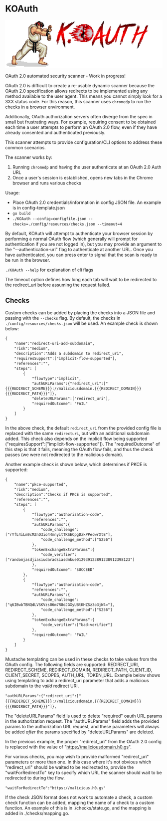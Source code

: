 # KOAuth
![alt text](https://github.com/morganc3/KOAuth/blob/master/docs/KOAuth.png)

OAuth 2.0 automated security scanner - Work in progress!

OAuth 2.0 is difficult to create a re-usable dynamic scanner because the OAuth 2.0 specification allows redirects to be implemented using any method available to the user agent. This means you cannot simply look for a 3XX status code. 
For this reason, this scanner uses `chromedp` to run the checks in a browser environment. 

Additionally, OAuth authorization servers often diverge from the spec in small but 
frustrating ways. For example, requiring consent to be obtained each time a user 
attempts to perform an OAuth 2.0 flow, even if they have already consented and authenticated 
previously. 

This scanner attempts to provide configuration/CLI options to address these common scenarios. 

The scanner works by:

1. Running `chromedp` and having the user authenticate at an OAuth 2.0 Auth URL
2. Once a user's session is established, opens new tabs in the Chrome browser and runs 
various checks

Usage:
- Place OAuth 2.0 credentials/information in config JSON file. An example is in config-template.json
- `go build`
- `./KOAuth --config=configfile.json --checks=./config/resources/checks.json --timeout=4`

By default, KOAuth will attempt to authenticate your browser session by performing a normal OAuth flow (which generally will prompt for authentication if you are not logged in), 
but you may provide an argument to the "--authentication-url" flag to authenticate at another URL. Once you have authenticated, 
you can press enter to signal that the scan is ready to be run in the browser.

`./KOAuth --help` for explanation of cli flags

The timeout option defines how long each tab will wait to be redirected to the redirect_uri 
before assuming the request failed. 


## Checks
Custom checks can be added by placing the checks into a JSON file and passing with the `--checks` flag.
By default, the checks in `./config/resources/checks.json` will be used. An example check is shown 
below:

```
{
    "name":"redirect-uri-add-subdomain",
    "risk":"medium",
    "description":"Adds a subdomain to redirect_uri",
    "requiresSupport":["implicit-flow-supported"],
    "references":"",
    "steps": [
        {
            "flowType":"implicit",
            "authURLParams":{"redirect_uri":["{{{REDIRECT_SCHEME}}}://maliciousdomain.{{{REDIRECT_DOMAIN}}}{{{REDIRECT_PATH}}}"]},
            "deleteURLParams":["redirect_uri"],
            "requiredOutcome": "FAIL"
        }
    ]
}
```

In the above check, the default `redirect_uri` from the provided config file is replaced with the same `redirecturi`, 
but with an additional subdomain added. This check also depends on the implicit flow being supported ("requiresSupport":["implicit-flow-supported"]). The "requiredOutcome" of this step is that it fails, meaning the OAuth flow fails, 
and thus the check passes (we were not redirected to the malicious domain). 

Another example check is shown below, which determines if PKCE is supported:

```
{
    "name":"pkce-supported",
    "risk":"medium",
    "description":"Checks if PKCE is supported",
    "references":"",
    "steps": [
        {
            "flowType":"authorization-code",
            "references":"",
            "authURLParams":{
                "code_challenge":["rYfL4iLm9cMZnD3io44mnyitTKSECpgDzkPPecwrXtE"],
                "code_challenge_method":["S256"]
            },
            "tokenExchangeExtraParams":{
                "code_verifier":["randomjasdjiasiudaradsiasdmkue012939123891238912398123"]
            },
            "requiredOutcome": "SUCCEED"
        },
        {
            "flowType":"authorization-code",
            "references":"",
            "authURLParams":{
                "code_challenge":["q6IBwbTBNQdLVSKVzs06m7R8dJGXyUBtKHZSz3o3jW4="],
                "code_challenge_method":["S256"]
            },
            "tokenExchangeExtraParams":{
                "code_verifier":["bad-verifier"]
            },
            "requiredOutcome": "FAIL"
        }
    ]
}
```

Mustache templating can be used in these checks to take values from the OAuth config. The 
following fields are supported: REDIRECT_URI, REDIRECT_SCHEME, REDIRECT_DOMAIN, REDIRECT_PATH,
CLIENT_ID, CLIENT_SECRET, SCOPES, AUTH_URL, TOKEN_URL. Example below shows using 
templating to add a redirect_uri parameter that adds a malicious subdomain to the _valid_ 
redirect URI.

```"authURLParams":{"redirect_uri":["{{{REDIRECT_SCHEME}}}://maliciousdomain.{{{REDIRECT_DOMAIN}}}{{{REDIRECT_PATH}}}"]},```

The "deleteURLParams" field is used to delete "required" oauth URL params in the 
authorization request. The "authURLParams" field adds the provided params to the 
authorization URL request, and these parameters will always be added _after_ 
the params specified by "deleteURLParams" are deleted. 

In the previous example, the proper "redirect_uri" from the OAuth 2.0 config is replaced 
with the value of "https://maliciousdomain.h0.gs".

For various checks, you may wish to provide malformed "redirect_uri"
parameters or more than one. In this case where it's not obvious which 
"redirect_uri" should be waited to be redirected to, provide the 
"waitForRedirectTo" key to specify which URL the scanner should wait 
to be redirected to during the flow.

```"waitForRedirectTo":"https://malicious.h0.gs"```

If the check JSON format does not work to automate a check, a custom check function can be added, 
mapping the name of a check to a custom function. An example of this is in ./checks/state.go, 
and the mapping is added in ./checks/mapping.go.
